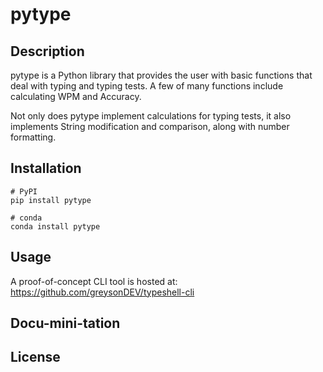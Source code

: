 # pytype

## Description
pytype is a Python library that provides the user with basic functions that deal with typing and typing tests. A few of many functions include calculating WPM and Accuracy.

Not only does pytype implement calculations for typing tests, it also implements String modification and comparison, along with number formatting.

## Installation
```
# PyPI
pip install pytype
```
```
# conda
conda install pytype
```
## Usage
A proof-of-concept CLI tool is hosted at:
https://github.com/greysonDEV/typeshell-cli

## Docu-mini-tation


## License
